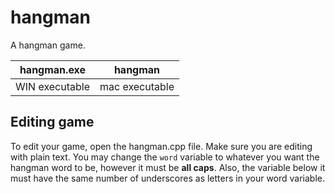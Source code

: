 # hangman
A hangman game.

| hangman.exe | hangman |
| ----------- | ------- |
|WIN executable | mac executable |


## Editing game
To edit your game, open the hangman.cpp file. Make sure you are editing with plain text. You may change the `word` variable to whatever you want the hangman word to be, however it must be **all caps**. Also, the variable below it must have the same number of underscores as letters in your word variable.
